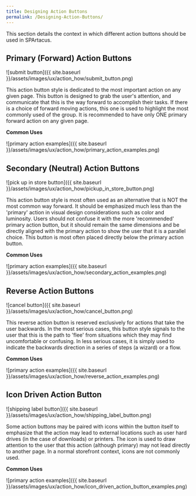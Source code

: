 ```yaml
---
title: Designing Action Buttons
permalink: /Designing-Action-Buttons/
---
```


This section details the context in which different action buttons should be used in SPArtacus.

## Primary (Forward) Action Buttons

![submit button]({{ site.baseurl }}/assets/images/ux/action_how/submit_button.png)

This action button style is dedicated to the most important action on any given page.
This button is designed to grab the user's attention, and communicate that this is the way forward to accomplish their tasks.
If there is a choice of forward moving actions, this one is used to highlight the most commonly used of the group.
It is recommended to have only ONE primary forward action on any given page.

**Common Uses**

![primary action examples]({{ site.baseurl }}/assets/images/ux/action_how/primary_action_examples.png)




## Secondary (Neutral) Action Buttons

![pick up in store button]({{ site.baseurl }}/assets/images/ux/action_how/pickup_in_store_button.png)

This action button style is most often used as an alternative that is NOT the most common way forward.
It should be emphasized much less than the 'primary' action in visual design considerations such as color and luminosity.
Users should not confuse it with the more 'recommended' primary action button, but it should remain the same dimensions and be directly aligned with the primary action to show the user that it is a parallel choice.
This button is most often placed directly below the primary action button.

**Common Uses**

![primary action examples]({{ site.baseurl }}/assets/images/ux/action_how/secondary_action_examples.png)

## Reverse Action Buttons

![cancel button]({{ site.baseurl }}/assets/images/ux/action_how/cancel_button.png)

This reverse action button is reserved exclusively for actions that take the user backwards. 
In the most serious cases, this button style signals to the user that this is the path to 'flee' from situations which they may find uncomfortable or confusing. In less serious cases, it is simply used to indicate the backwards direction in a series of steps (a wizard) or a flow.

**Common Uses**

![primary action examples]({{ site.baseurl }}/assets/images/ux/action_how/reverse_action_examples.png)




## Icon Driven Action Button

![shipping label button]({{ site.baseurl }}/assets/images/ux/action_how/shipping_label_button.png)

Some action buttons may be paired with icons within the button itself to emphasize that the action may lead to external locations such as user hard drives (in the case of downloads) or printers. The icon is used to draw attention to the user that this action (although primary) may not lead directly to another page. In a normal storefront context, icons are not commonly used.

**Common Uses**

![primary action examples]({{ site.baseurl }}/assets/images/ux/action_how/icon_driven_action_button_examples.png)


